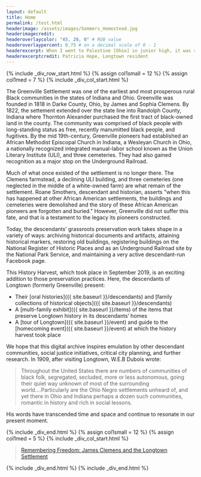 ```yaml
---
layout: default
title: Home
permalink: /test.html
headerimage: /assets/images/Sommers_Homestead.jpg
headerimagecredit: 
headeroverlaycolor: "45, 20, 0" # RGB value
headeroverlaypercent: 0.75 # on a decimal scale of 0 - 1
headerexcerpt: When I went to Palestine [Ohio] in junior high, it was so prejudiced, and then, you know, we’re free here at home. This is home. This is safety. This is free.... No matter where you go, how old you are, when you go home, you’re home. That’s here. That’s Longtown.
headerexcerptcredit: Patricia Hope, Longtown resident
---
```


{% include _div_row_start.html %}
{% assign col1small = 12 %}
{% assign col1med = 7 %}
{% include _div_col_start.html %}

The Greenville Settlement was one of the earliest and most prosperous rural Black communities in the states of Indiana and Ohio. Greenville was founded in 1818 in Darke County, Ohio, by James and Sophia Clemens. By 1822, the settement extended over the state line into Randolph County, Indiana where Thornton Alexander purchased the first tract of black-owned land in the county. The community was comprised of black people with long-standing status as free, recently manumitted black people, and fugitives. By the mid 19th-century, Greenville pioneers had established an African Methodist Episcopal Church in Indiana, a Wesleyan Church in Ohio, a nationally recognized integrated manual-labor school known as the Union Literary Institute (ULI), and three cemeteries. They had also gained recognition as a major stop on the Underground Railroad.
 
Much of what once existed of the settlement is no longer there. The Clemens farmstead, a declining ULI building, and three cemeteries (one neglected in the middle of a white-owned farm) are what remain of the settlement. Roane Smothers, descendant and historian, asserts "when this has happened at other African American settlements, the buildings and cemeteries were demolished and the story of these African American pioneers are forgotten and buried." However, Greenville did not suffer this fate, and that is a testament to the legacy its pioneers constructed. 
 
Today, the descendants’ grassroots preservation work takes shape in a variety of ways: archiving historical documents and artifacts, attaining historical markers, restoring old buildings, registering buildings on the National Register of Historic Places and as an Underground Railroad site by the National Park Service, and maintaining a very active descendant-run Facebook page. 
 
This History Harvest, which took place in September 2019, is an exciting addition to those preservation practices. Here, the descendants of Longtown (formerly Greenville) present:

- Their [oral histories]({{ site.baseurl }}/descendants) and [family collections of historical objects]({{ site.baseurl }}/descendants)
- A [multi-family exhibit]({{ site.baseurl }}/items) of the items that preserve Longtown history in its descendants’ homes
- A [tour of Longtown]({{ site.baseurl }}/event) and guide to the [homecoming event]({{ site.baseurl }}/event)  at which the history harvest took place
 
We hope that this digital archive inspires emulation by other descendant communities, social justice initiatives, critical city planning, and further research. In 1909, after visiting Longtown, W.E.B Dubois wrote:
 
> Throughout the United States there are numbers of communities of black folk, segregated, secluded, more or less autonomous, going their quiet way unknown of most of the surrounding world….Particularly are the Ohio Negro settlements unheard of, and yet there in Ohio and Indiana perhaps a dozen such communities, romantic in history and rich in social lessons.

His words have transcended time and space and continue to resonate in our present moment​. 

{% include _div_end.html %}
{% assign col1small = 12 %}
{% assign col1med = 5 %}
{% include _div_col_start.html %}
<div class="fb-page" data-href="https://www.facebook.com/Remembering-Freedom-James-Clemens-and-the-Longtown-Settlement-170627093017850" data-tabs="timeline" data-width="500" data-height="1000" data-small-header="true" data-adapt-container-width="true" data-hide-cover="false" data-show-facepile="false"><blockquote cite="https://www.facebook.com/Remembering-Freedom-James-Clemens-and-the-Longtown-Settlement-170627093017850" class="fb-xfbml-parse-ignore"><a href="https://www.facebook.com/Remembering-Freedom-James-Clemens-and-the-Longtown-Settlement-170627093017850">Remembering Freedom: James Clemens and the Longtown Settlement</a></blockquote></div>
{% include _div_end.html %}
{% include _div_end.html %}
